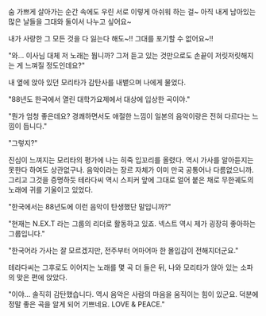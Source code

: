 숨 가쁘게 살아가는 순간 속에도 
우린 서로 이렇게 아쉬워 하는 걸~ 
아직 내게 남아있는 많은 날들을 
그대와 둘이서 나누고 싶어요~ 

내가 사랑한 그 모든 것을 다 잃는다 해도~!! 
그대를 포기할 수 없어요~!! 

"와... 이사님 대체 저 노래는 뭡니까? 그저 듣고 있는 것만으로도 손끝이 저릿저릿해지는 게 느껴질 정도인데요?" 

내 옆에 앉아 있던 모리타가 감탄사를 내뱉으며 나에게 물었다. 

"88년도 한국에서 열린 대학가요제에서 대상에 입상한 곡이야." 

"뭔가 엄청 좋은데요? 경쾌하면서도 애절한 느낌이 일본의 음악이랑은 전혀 다르다는 느낌이 듭니다." 

"그렇지?" 

진심이 느껴지는 모리타의 평가에 나는 히죽 입꼬리를 올렸다. 
역시 가사를 알아듣지는 못한다 하여도 상관없구나. 음악이라는 장르 자체가 이미 만국 공통어나 다름없으니까. 
그리고 그것을 증명하듯 테라다씨 역시 스피커 앞에 그대로 얼어 붙은 채로 무한궤도의 노래에 귀를 기울이고 있었다. 

"한국에서는 88년도에 이런 음악이 탄생했단 말입니까?" 

"현재는 N.EX.T 라는 그룹의 리더로 활동하고 있죠. 넥스트 역시 제가 굉장히 좋아하는 그룹입니다." 

"한국어라 가사는 잘 모르겠지만, 전주부터 어마어마 한 몰입감이 전해지더군요." 

테라다씨는 그후로도 이어지는 노래를 몇 곡 더 들은 뒤, 나와 모리타가 앉아 있는 소파의 맞은 편에 앉았다. 

"이야... 솔직히 감탄했습니다. 역시 음악은 사람의 마음을 움직이는 힘이 있군요. 덕분에 정말 좋은 곡을 알게 되어 기쁘네요. LOVE & PEACE." 